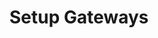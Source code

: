 ---
title: Setup Gateways
excerpt: ''
deprecated: false
hidden: true
metadata:
  title: ''
  description: ''
  robots: index
next:
  description: ''
---